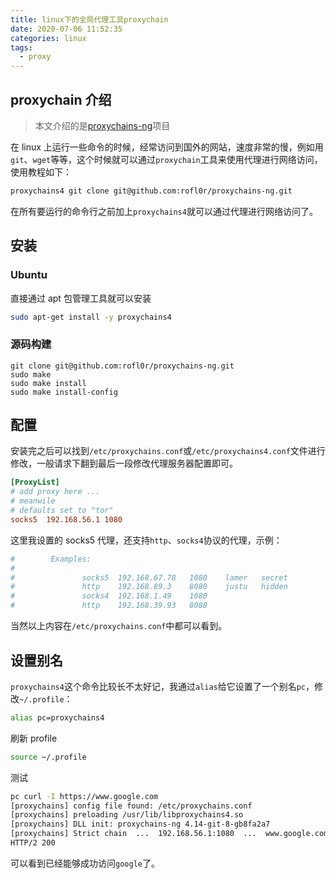 ```yaml
---
title: linux下的全局代理工具proxychain
date: 2020-07-06 11:52:35
categories: linux
tags:
  - proxy
---
```


## proxychain 介绍

> 本文介绍的是[proxychains-ng](https://github.com/rofl0r/proxychains-ng)项目

在 linux 上运行一些命令的时候，经常访问到国外的网站，速度非常的慢，例如用`git`、`wget`等等，这个时候就可以通过`proxychain`工具来使用代理进行网络访问，使用教程如下：

```sh
proxychains4 git clone git@github.com:rofl0r/proxychains-ng.git
```

在所有要运行的命令行之前加上`proxychains4`就可以通过代理进行网络访问了。

<!--more-->

## 安装

### Ubuntu

直接通过 apt 包管理工具就可以安装

```sh
sudo apt-get install -y proxychains4
```

### 源码构建

```
git clone git@github.com:rofl0r/proxychains-ng.git
sudo make
sudo make install
sudo make install-config
```

## 配置

安装完之后可以找到`/etc/proxychains.conf`或`/etc/proxychains4.conf`文件进行修改，一般请求下翻到最后一段修改代理服务器配置即可。

```conf
[ProxyList]
# add proxy here ...
# meanwile
# defaults set to "tor"
socks5  192.168.56.1 1080
```

这里我设置的 socks5 代理，还支持`http`、`socks4`协议的代理，示例：

```conf
#        Examples:
#
#               socks5  192.168.67.78   1080    lamer   secret
#               http    192.168.89.3    8080    justu   hidden
#               socks4  192.168.1.49    1080
#               http    192.168.39.93   8080
```

当然以上内容在`/etc/proxychains.conf`中都可以看到。

## 设置别名

`proxychains4`这个命令比较长不太好记，我通过`alias`给它设置了一个别名`pc`，修改`~/.profile`：

```sh
alias pc=proxychains4
```

刷新 profile

```sh
source ~/.profile
```

测试

```sh
pc curl -I https://www.google.com
[proxychains] config file found: /etc/proxychains.conf
[proxychains] preloading /usr/lib/libproxychains4.so
[proxychains] DLL init: proxychains-ng 4.14-git-8-gb8fa2a7
[proxychains] Strict chain  ...  192.168.56.1:1080  ...  www.google.com:443  ...  OK
HTTP/2 200
```

可以看到已经能够成功访问`google`了。
